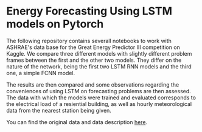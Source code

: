 # Energy Forecasting Using LSTM models on Pytorch

The following repository contains severall notebooks to work with ASHRAE's data base for the Great Energy Predictor III competition on Kaggle. We compare three different models with slightly different problem frames between the first and the other two models. They differ on the nature of the network, being the first two LSTM RNN models and the third one, a simple FCNN model. 

The results are then compared and some observations regarding the conveniences of using LSTM on forecasting problems are then assessed. The data with which the models were trained and evaluated corresponds to the electrical load of a resiential building, as well as hourly meteorological data from the nearest station being given.

You can find the original data and data description [here](https://www.kaggle.com/c/ashrae-energy-prediction/data).

